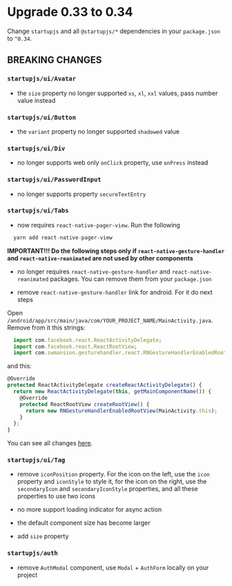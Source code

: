 # Upgrade 0.33 to 0.34

Change `startupjs` and all `@startupjs/*` dependencies in your `package.json` to `^0.34`.

## BREAKING CHANGES

### `startupjs/ui/Avatar`
- the `size` property no longer supported `xs`, `xl`, `xxl` values, pass number value instead

### `startupjs/ui/Button`
- the `variant` property no longer supported `shadowed` value

### `startupjs/ui/Div`
- no longer supports web only `onClick` property, use `onPress` instead

### `startupjs/ui/PasswordInput`
- no longer supports property `secureTextEntry`

### `startupjs/ui/Tabs`
- now requires `react-native-pager-view`. Run the following
```js
  yarn add react-native-pager-view
```

**IMPORTANT!!! Do the following steps only if `react-native-gesture-handler` and `react-native-reanimated` are not used by other components**

- no longer requires `react-native-gesture-handler` and `react-native-reanimated` packages. You can remove them from your `package.json`

- remove `react-native-gesture-handler` link for android. For it do next steps

Open `/android/app/src/main/java/com/YOUR_PROJECT_NAME/MainActivity.java`. Remove from it this strings:
```js
  import com.facebook.react.ReactActivityDelegate;
  import com.facebook.react.ReactRootView;
  import com.swmansion.gesturehandler.react.RNGestureHandlerEnabledRootView;
```

and this:
```js
@Override
protected ReactActivityDelegate createReactActivityDelegate() {
  return new ReactActivityDelegate(this, getMainComponentName()) {
    @Override
    protected ReactRootView createRootView() {
      return new RNGestureHandlerEnabledRootView(MainActivity.this);
    }
  };
}
```

You can see all changes [here](https://github.com/satya164/react-native-tab-view/releases).

### `startupjs/ui/Tag`
- remove `iconPosition` property. For the icon on the left, use the `icon` property and `iconStyle` to style it, for the icon on the right, use the `secondaryIcon` and `secondaryIconStyle` properties, and all these properties to use two icons

- no more support loading indicator for async action

- the default component size has become larger

- add `size` property

### `startupjs/auth`
- remove `AuthModal` component, use `Modal` + `AuthForm` locally on your project

